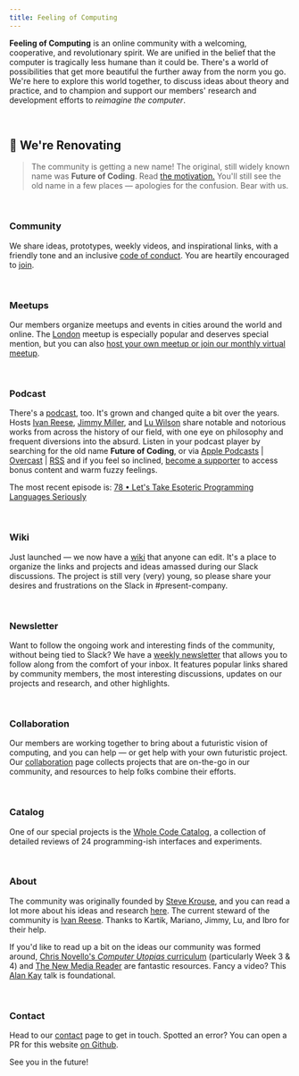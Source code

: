 ```yaml
---
title: Feeling of Computing
---
```


**Feeling of Computing** is an online community with a welcoming, cooperative, and revolutionary spirit. We are unified in the belief that the computer is tragically less humane than it could be. There's a world of possibilities that get more beautiful the further away from the norm you go. We're here to explore this world together, to discuss ideas about theory and practice, and to champion and support our members' research and development efforts to _reimagine the computer_.

<br>

## 🚧 We're Renovating

> The community is getting a new name! The original, still widely known name was **Future of Coding**. Read [the motivation.](/the-name) You'll still see the old name in a few places — apologies for the confusion. Bear with us.

<br>

### Community

We share ideas, prototypes, weekly videos, and inspirational links, with a friendly tone and an inclusive [code of conduct](https://github.com/feelingofcomputing/code-of-conduct). You are heartily encouraged to [join](/community).

<br>

### Meetups

Our members organize meetups and events in cities around the world and online. The [London](https://lu.ma/foclondon) meetup is especially popular and deserves special mention, but you can also [host your own meetup or join our monthly virtual meetup](/meetups).

<br>

### Podcast

There's a [podcast](/episodes), too. It's grown and changed quite a bit over the years. Hosts [Ivan Reese](https://ivanish.ca), [Jimmy Miller](https://jimmyhmiller.github.io/), and [Lu Wilson](https://todepond.com) share notable and notorious works from across the history of our field, with one eye on philosophy and frequent diversions into the absurd. Listen in your podcast player by searching for the old name **Future of Coding**, or via [Apple Podcasts](https://podcasts.apple.com/podcast/future-of-coding/id1265527976) \| [Overcast](https://overcast.fm/itunes1265527976) \| [RSS](https://omny.fm/shows/feeling-of-computing/playlists/podcast.rss) and if you feel so inclined, [become a supporter](https://www.patreon.com/feelingofcomputing) to access bonus content and warm fuzzy feelings.

The most recent episode is: [78 • Let's Take Esoteric Programming Languages Seriously](/episodes/078)

<br>

### Wiki

Just launched — we now have a [wiki](https://wiki.futureofcoding.org) that anyone can edit. It's a place to organize the links and projects and ideas amassed during our Slack discussions. The project is still very (very) young, so please share your desires and frustrations on the Slack in #present-company.

<br>

### Newsletter

Want to follow the ongoing work and interesting finds of the community, without being tied to Slack? We have a [weekly newsletter](https://newsletter.futureofcoding.org/) that allows you to follow along from the comfort of your inbox. It features popular links shared by community members, the most interesting discussions, updates on our projects and research, and other highlights.

<br>

### Collaboration

Our members are working together to bring about a futuristic vision of computing, and you can help — or get help with your own futuristic project. Our [collaboration](/collaboration) page collects projects that are on-the-go in our community, and resources to help folks combine their efforts.

<br>

### Catalog

One of our special projects is the [Whole Code Catalog](/catalog), a collection of detailed reviews of 24 programming-ish interfaces and experiments.

<br>

### About

The community was originally founded by [Steve Krouse](https://stevekrouse.com), and you can read a lot more about his ideas and research [here](/about). The current steward of the community is [Ivan Reese](https://ivanish.ca). Thanks to Kartik, Mariano, Jimmy, Lu, and Ibro for their help.

If you'd like to read up a bit on the ideas our community was formed around, [Chris Novello's _Computer Utopias_ curriculum](http://chrisnovello.com/teaching/risd/computer-utopias/) (particularly Week 3 & 4) and [The New Media Reader](https://mitpress.mit.edu/books/new-media-reader) are fantastic resources. Fancy a video? This [Alan Kay](https://www.youtube.com/watch?v=aYT2se94eU0) talk is foundational.

<br>

### Contact

Head to our [contact](/contact) page to get in touch. Spotted an error? You can open a PR for this website [on Github](https://github.com/feelingofcomputing/website).

See you in the future!

<!-- Anyone involved in the community who would like to verify their Mastodon link, let me know and I'll add you here! -->

<a rel="nofollow me" href="https://mastodon.social/@spiralganglion"></a>
